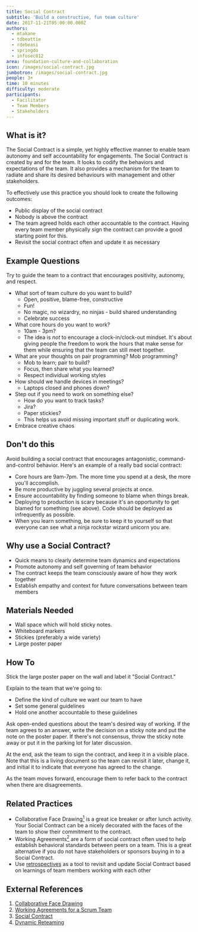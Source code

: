 ```yaml
---
title: Social Contract
subtitle: 'Build a constructive, fun team culture'
date: 2017-11-21T05:00:00.000Z
authors:
  - mtakane
  - tdbeattie
  - rdebeasi
  - springdo
  - infosec812
area: foundation-culture-and-collaboration
icon: /images/social-contract.jpg
jumbotron: /images/social-contract.jpg
people: 3+
time: 10 minutes
difficulty: moderate
participants:
  - Facilitator
  - Team Members
  - Stakeholders
---
```

## What is it?

The Social Contract is a simple, yet highly effective manner to enable team autonomy and self accountability for engagements. The Social Contract is created by and for the team.  It looks to codify the behaviors and expectations of the team. It also provides a mechanism for the team to radiate and share its desired behaviours with management and other stakeholders.

To effectively use this practice you should look to create the following outcomes:

* Public display of the social contract
* Nobody is above the contract
* The team agreed holds each other accountable to the contract. Having every team member physically sign the contract can provide a good starting point for this.
* Revisit the social contract often and update it as necessary

## Example Questions

Try to guide the team to a contract that encourages positivity, autonomy, and respect.

* What sort of team culture do you want to build?
  * Open, positive, blame-free, constructive
  * Fun!
  * No magic, no wizardry, no ninjas - build shared understanding
  * Celebrate success
* What core hours do you want to work?
  * 10am - 3pm?
  * The idea is _not_ to encourage a clock-in/clock-out mindset. It's about giving people the freedom to work the hours that make sense for them while ensuring that the team can still meet together.
* What are your thoughts on pair programming? Mob programming?
  * Mob to learn; pair to build?
  * Focus, then share what you learned?
  * Respect individual working styles
* How should we handle devices in meetings?
  * Laptops closed and phones down?
* Step out if you need to work on something else?
  * How do you want to track tasks?
  * Jira?
  * Paper stickies?
  * This helps us avoid missing important stuff or duplicating work.
* Embrace creative chaos

## Don't do this

Avoid building a social contract that encourages antagonistic, command-and-control behavior. Here's an example of a really bad social contract:

* Core hours are 9am-7pm. The more time you spend at a desk, the more you'll accomplish.
* Be more productive by juggling several projects at once.
* Ensure accountability by finding someone to blame when things break.
* Deploying to production is scary because it's an opportunity to get blamed for something (see above). Code should be deployed as infrequently as possible.
* When you learn something, be sure to keep it to yourself so that everyone can see what a ninja rockstar wizard unicorn you are.

## Why use a Social Contract?

* Quick means to clearly determine team dynamics and expectations
* Promote autonomy and self governing of team behavior
* The contract keeps the team consciously aware of how they work together
* Establish empathy and context for future conversations between team members

## Materials Needed

* Wall space which will hold sticky notes.
* Whiteboard markers
* Stickies (preferably a wide variety)
* Large poster paper

## How To

Stick the large poster paper on the wall and label it "Social Contract."

Explain to the team that we're going to:

* Define the kind of culture we want our team to have
* Set some general guidelines
* Hold one another accountable to these guidelines

Ask open-ended questions about the team's desired way of working. If the team agrees to an answer, write the decision on a sticky note and put the note on the poster paper. If there's not consensus, throw the sticky note away or put it in the parking lot for later discussion.

At the end, ask the team to sign the contract, and keep it in a visible place. Note that this is a living document so the team can revisit it later, change it, and initial it to indicate that everyone has agreed to the change.

As the team moves forward, encourage them to refer back to the contract when there are disagreements.

## Related Practices

* Collaborative Face Drawing[<sup>1</sup>](#footnote-1) is a great ice breaker or after lunch activity. Your Social Contract can be a nicely decorated with the faces of the team to show their commitment to the contract.
* Working Agreements[<sup>2</sup>](#footnote-2) are a form of social contract often used to help establish behavioral standards between peers on a team. This is a great alternative if you do not have stakeholders or sponsors buying in to a Social Contract.
* Use [retrospectives](/practice/retrospectives/) as a tool to revisit and update Social Contract based on learnings of team members working with each other

## External References

1. <a name="footnote-1"></a>[Collaborative Face Drawing](http://www.funretrospectives.com/collaborative-face-drawing/)
2. <a name="footnote-2"></a>[Working Agreements for a Scrum Team](https://www.scrumalliance.org/community/articles/2014/january/work-agreements-for-a-scrum-team)
3. <a name="footnote-3"></a>[Social Contract](https://theagileexecutive.com/tag/social-contract/)
4. [Dynamic Reteaming](https://leanpub.com/dynamicreteaming)
